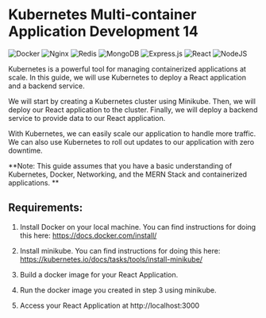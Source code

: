 
# Kubernetes Multi-container Application Development 14

![Docker](https://img.shields.io/badge/docker-%230db7ed.svg?style=for-the-badge&logo=docker&logoColor=white)
![Nginx](https://img.shields.io/badge/nginx-%23009639.svg?style=for-the-badge&logo=nginx&logoColor=white)
![Redis](https://img.shields.io/badge/redis-%23DD0031.svg?style=for-the-badge&logo=redis&logoColor=white)
![MongoDB](https://img.shields.io/badge/MongoDB-%234ea94b.svg?style=for-the-badge&logo=mongodb&logoColor=white)
![Express.js](https://img.shields.io/badge/express.js-%23404d59.svg?style=for-the-badge&logo=express&logoColor=%2361DAFB)
![React](https://img.shields.io/badge/react-%2320232a.svg?style=for-the-badge&logo=react&logoColor=%2361DAFB)
![NodeJS](https://img.shields.io/badge/node.js-6DA55F?style=for-the-badge&logo=node.js&logoColor=white)


Kubernetes is a powerful tool for managing containerized applications at scale. In this guide, we will use Kubernetes to deploy a React application and a backend service.

We will start by creating a Kubernetes cluster using Minikube. Then, we will deploy our React application to the cluster. Finally, we will deploy a backend service to provide data to our React application.

With Kubernetes, we can easily scale our application to handle more traffic. We can also use Kubernetes to roll out updates to our application with zero downtime.

**Note: This guide assumes that you have a basic understanding of Kubernetes, Docker, Networking, and the MERN Stack and containerized applications. **

## Requirements:

1. Install Docker on your local machine. You can find instructions for doing this here: https://docs.docker.com/install/

2. Install minikube. You can find instructions for doing this here: https://kubernetes.io/docs/tasks/tools/install-minikube/

3. Build a docker image for your React Application.

4. Run the docker image you created in step 3 using minikube.

5. Access your React Application at http://localhost:3000